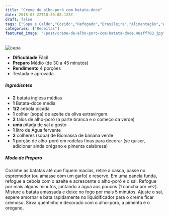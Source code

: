 ```yaml
---
title: "Creme de alho-poró com batata-doce"
date: 2018-03-22T18:30:08.123Z
draft: false
tags: ["Sopa e Caldo","Cozido","Refogado","Brasileira","Alimentação","Alimentação saudável","receita saudável","receita simples e saudável","Truques de culinária"]
categories: ["Receitas"]
featured_image: "/post/creme-de-alho-poro-com-batata-doce.48aff760.jpg"
---
```


![capa](/post/creme-de-alho-poro-com-batata-doce.48aff760.jpg)

*   **Dificuldade** Fácil
*   **Preparo** Médio (de 30 a 45 minutos)
*   **Rendimento** 4 porções
*   Testada e aprovada
    

##### Ingredientes

*   **2** batata inglesa médias
*   **1** Batata-doce média
*   **1/2** cebola picada
*   **1** colher (sopa) de azeite de oliva extravirgem
*   **2** talos de alho-poró (a parte branca e o começo da verde)
*   **uma** pitada de sal a gosto
*   **1** litro de Água fervente
*   **2** colheres (sopa) de Biomassa de banana verde
*   **1** porção de alho-poró em rodelas finas para decorar (se quiser, adicionar ainda orégano e pimenta calabresa)

##### Modo de Preparo

Cozinhe as batatas até que fiquem macias, retire a casca, passe no espremedor (ou amasse com um garfo) e reserve. Em uma panela funda, refogue a cebola com o azeite e acrescente o alho-poró e o sal. Refogue por mais alguns minutos, juntando a água aos poucos (1 concha por vez). Misture a batata amassada e deixe no fogo por mais 5 minutos. Ajuste o sal, espere amornar e bata rapidamente no liquidificador para o creme ficar cremoso. Sirva quentinho e decorado com o alho-poró, a pimenta e o orégano.

